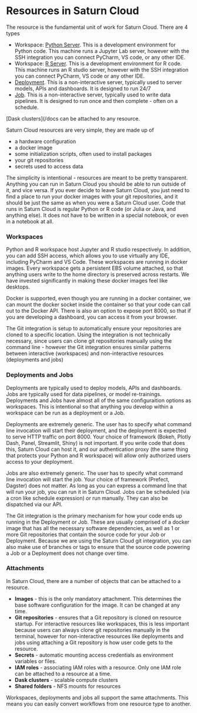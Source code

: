 # Resources in Saturn Cloud

The resource is the fundamental unit of work for Saturn Cloud. There are 4 types

- Workspace: [Python Server](/docs). This is a development environment for Python code. This machine runs a Jupyter Lab server, however with the SSH integration you can connect PyCharm, VS code, or any other IDE.
- Workspace: [R Server](/docs). This is a development environment for R code. This machine runs an R studio server, however with the SSH integration you can connect PyCharm, VS code or any other IDE.
- [Deployment](/docs). This is a non-interactive server, typically used to server models, APIs and dashboards. It is designed to run 24/7
- [Job](/docs). This is a non-interactive server, typically used to write data pipelines. It is designed to run once and then complete - often on a schedule.

[Dask clusters](/docs can be attached to any resource.

Saturn Cloud resources are very simple, they are made up of

- a hardware configuration
- a docker image
- some initialization scripts, often used to install packages
- your git repositories
- secrets used to access data

The simplicity is intentional - resources are meant to be pretty transparent. Anything you can run in Saturn Cloud you should be able to run outside of it, and vice versa. If you ever decide to leave Saturn Cloud, you just need to find a place to run your docker images with your git repositories, and it should be just the same as when you were a Saturn Cloud user. Code that runs in Saturn Cloud is regular Python or R code (or Julia or Java, and anything else). It does not have to be written in a special notebook, or even in a notebook at all.

### Workspaces

Python and R workspace host Jupyter and R studio respectively. In addition, you can add SSH access, which allows you to use virtually any IDE, including PyCharm and VS Code. These workspaces are running in docker images. Every workspace gets a persistent EBS volume attached, so that anything users write to the home directory is preserved across restarts. We have invested significantly in making these docker images feel like desktops.

Docker is supported, even though you are running in a docker container, we can mount the docker socket inside the container so that your code can call out to the Docker API. There is also an option to expose port 8000, so that if you are developing a dashboard, you can access it from your browser.

The Git integration is setup to automatically ensure your repositories are cloned to a specific location. Using the integration is not technically necessary, since users can clone git repositories manually using the command line - however the Git integration ensures similar patterns between interactive (workspaces) and non-interactive resources (deployments and jobs)


### Deployments and Jobs

Deployments are typically used to deploy models, APIs and dashboards. Jobs are typically used for data pipelines, or model re-trainings. Deployments and Jobs have almost all of the same configuraition options as workspaces. This is intentional so that anything you develop within a workspace can be run as a deployment or a Job.

Deployments are extremely generic. The user has to specify what command line invocation will start their deployment, and the deployment is expected to serve HTTP traffic on port 8000. Your choice of framework (Bokeh, Plotly Dash, Panel, Streamlit, Shiny) is not important. If you write code that does this, Saturn Cloud can host it, and our authentication proxy (the same thing that protects your Python and R workspace) will allow only authorized users access to your deployment.

Jobs are also extremely generic. The user has to specify what command line invocation will start the job. Your choice of framework (Prefect, Dagster) does not matter. As long as you can express a command line that will run your job, you can run it in Saturn Cloud. Jobs can be scheduled (via a cron like schedule expression) or run manually. They can also be dispatched via our API.

The Git integration is the primary mechanism for how your code ends up running in the Deployment or Job. These are usually comprised of a docker image that has all the necessary software dependencies, as well as 1 or more Git repositories that contain the source code for your Job or Deployment. Because we are using the Saturn Cloud git integration, you can also make use of branches or tags to ensure that the source code powering a Job or a Deployment does not change over time.

### Attachments

In Saturn Cloud, there are a number of objects that can be attached to a resource.

- **Images** - this is the only mandatory attachment. This determines the base software configuration for the image. It can be changed at any time.
- **Git repositories** - ensures that a Git repository is cloned on resource startup. For interactive resources like workspaces, this is less important because users can always clone git repositories manually in the terminal, however for non-interactive resources like deployments and jobs using attaching a Git repository is how user code gets to the resource.
- **Secrets** - automatic mounting access credentials as environment variables or files.
- **IAM roles** - associating IAM roles with a resource. Only one IAM role can be attached to a resource at a time.
- **Dask clusters** - scalable compute clusters
- **Shared folders** - NFS mounts for resources

Workspaces, deployments and jobs all support the same attachments. This means you can easily convert workflows from one resource type to another.
